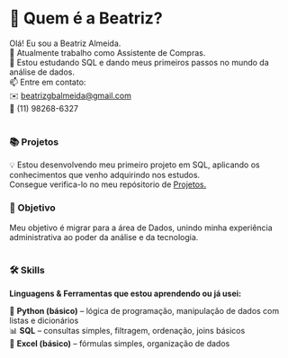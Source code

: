 # 👋 Quem é a Beatriz?

Olá! Eu sou a Beatriz Almeida.  
🔭 Atualmente trabalho como Assistente de Compras.  
🌱 Estou estudando SQL e dando meus primeiros passos no mundo da análise de dados.  
📫 Entre em contato:  
✉️ beatrizgbalmeida@gmail.com  
📱 (11) 98268-6327  
<br/>

### 📚 Projetos

💡 Estou desenvolvendo meu primeiro projeto em SQL, aplicando os conhecimentos que venho adquirindo nos estudos.  
Consegue verifica-lo no meu repósitorio de [Projetos.](https://github.com/beatrizgba/Projetos)
<br/>

### 🚀 Objetivo  

Meu objetivo é migrar para a área de Dados, unindo minha experiência administrativa ao poder da análise e da tecnologia.  
<br/>

### 🛠️ Skills  

**Linguagens & Ferramentas que estou aprendendo ou já usei:**  

🐍 **Python (básico)** – lógica de programação, manipulação de dados com listas e dicionários  
📊 **SQL** – consultas simples, filtragem, ordenação, joins básicos  
📄 **Excel (básico)** – fórmulas simples, organização de dados  

